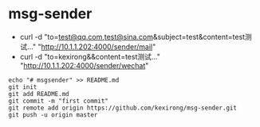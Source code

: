 # msg-sender

- curl -d "to=test@qq.com,test@sina.com&subject=test&content=test测试..." "http://10.1.1.202:4000/sender/mail"
- curl -d "to=kexirong&&content=test测试..." "http://10.1.1.202:4000/sender/wechat"
```
echo "# msgsender" >> README.md
git init
git add README.md
git commit -m "first commit"
git remote add origin https://github.com/kexirong/msg-sender.git
git push -u origin master

```
